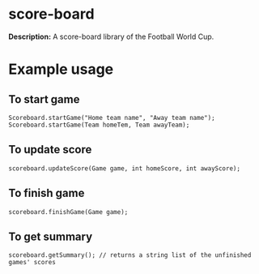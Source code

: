 # score-board

**Description:** A score-board library of the Football World Cup.

# Example usage

## To start game
```
Scoreboard.startGame("Home team name", "Away team name");
Scoreboard.startGame(Team homeTem, Team awayTeam);
```
## To update score
```
scoreboard.updateScore(Game game, int homeScore, int awayScore);
```
## To finish game
```
scoreboard.finishGame(Game game);
```
## To get summary
```
scoreboard.getSummary(); // returns a string list of the unfinished games' scores
```